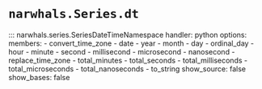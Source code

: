 # `narwhals.Series.dt`

::: narwhals.series.SeriesDateTimeNamespace
    handler: python
    options:
      members:
        - convert_time_zone
        - date
        - year
        - month
        - day
        - ordinal_day
        - hour
        - minute
        - second
        - millisecond
        - microsecond
        - nanosecond
        - replace_time_zone
        - total_minutes
        - total_seconds
        - total_milliseconds
        - total_microseconds
        - total_nanoseconds
        - to_string
      show_source: false
      show_bases: false
